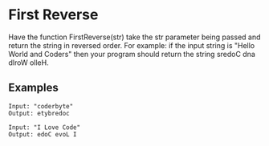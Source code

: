 # First Reverse

Have the function FirstReverse(str) take the str parameter being passed and return the string in reversed order. For example: if the input string is "Hello World and Coders" then your program should return the string sredoC dna dlroW olleH.

## Examples

```
Input: "coderbyte"
Output: etybredoc
```

```
Input: "I Love Code"
Output: edoC evoL I
```